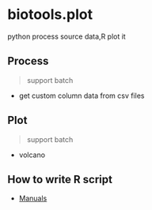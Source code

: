 # biotools.plot
 python process source data,R plot it

## Process

> support batch

* get custom column data from csv files

## Plot

> support batch

* volcano

## How to write R script

* [Manuals](https://cran.r-project.org/manuals.html)
